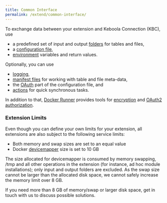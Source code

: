 ```yaml
---
title: Common Interface
permalink: /extend/common-interface/
---
```


To exchange data between your extension and Keboola Connection (KBC), use

* a predefined set of input and output [folders](/extend/common-interface/folders) for tables and files,
* a [configuration file](/extend/common-interface/config-file/),
* [environment](/extend/common-interface/environment/) variables and return values.

Optionally, you can use

* [logging](/extend/common-interface/logging),
* [manifest files](/extend/common-interface/manifest-files/) for working with table and file meta-data,
* the [OAuth](/extend/common-interface/oauth/) part of the configuration file, and
* [actions](/extend/common-interface/actions/) for quick synchronous tasks. 

In addition to that, [Docker Runner](/overview/docker-bundle/) provides tools for
[encryption](/overview/encryption) and [OAuth2 authorization](/extend/common-interface/oauth/).

### Extension Limits

Even though you can define your own limits for your extension, all extensions are also subject to the following service limits:
 
* Both memory and swap sizes are set to an equal value
* Docker [devicemapper](https://docs.docker.com/engine/userguide/storagedriver/device-mapper-driver/) size is set to 10 GB

The size allocated for devicemapper is consumed by memory swapping, /tmp and all other operations in the extension 
(for instance, ad hoc module installations); only input and output folders are excluded. 
As the swap size cannot be larger than the allocated disk space, we cannot safely increase the memory limit over 8 GB. 

If you need more than 8 GB of memory/swap or larger disk space, get in touch with us to discuss possible solutions. 
